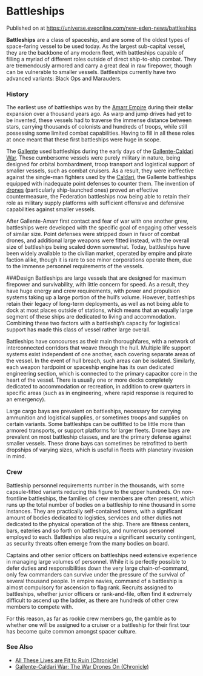 # Battleships
Published on  at https://universe.eveonline.com/new-eden-news/battleships

**Battleships** are a class of spaceship, and are some of the oldest types of space-faring vessel to be used today. As the largest sub-capital vessel, they are the backbone of any modern fleet, with battleships capable of filling a myriad of different roles outside of direct ship-to-ship combat. They are tremendously armored and carry a great deal in raw firepower, though can be vulnerable to smaller vessels. Battleships currently have two advanced variants: Black Ops and Marauders.


### History
The earliest use of battleships was by the [Amarr Empire](6BPFRy27fN4LnYlIyzvEwo) during their stellar expansion over a thousand years ago. As warp and jump drives had yet to be invented, these vessels had to traverse the immense distance between stars, carrying thousands of colonists and hundreds of troops, while still possessing some limited combat capabilities. Having to fill in all these roles at once meant that these first battleships were huge in scope.

The [Gallente](4bufc5OaK80rlo20Pez6gK) used battleships during the early days of the [Gallente-Caldari War](1ehjby0lOpdwMJf9CprPtV). These cumbersome vessels were purely military in nature, being designed for orbital bombardment, troop transport and logistical support of smaller vessels, such as combat cruisers. As a result, they were ineffective against the single-man fighters used by the [Caldari](7unGNsrMFwIWXMMbrM2jfy), the Gallente battleships equipped with inadequate point defenses to counter them. The invention of [drones](5TesdXq5to62CrbIBuPXxS) (particularly ship-launched ones) proved an effective countermeasure, the Federation battleships now being able to retain their role as military supply platforms with sufficient offensive and defensive capabilities against smaller vessels.

After Gallente-Amarr first contact and fear of war with one another grew, battleships were developed with the specific goal of engaging other vessels of similar size. Point defenses were stripped down in favor of combat drones, and additional large weapons were fitted instead, with the overall size of battleships being scaled down somewhat. Today, battleships have been widely available to the civilian market, operated by empire and pirate faction alike, though it is rare to see minor corporations operate them, due to the immense personnel requirements of the vessels.


###Design
Battleships are large vessels that are designed for maximum firepower and survivability, with little concern for speed. As a result, they have huge energy and crew requirements, with power and propulsion systems taking up a large portion of the hull’s volume. However, battleships retain their legacy of long-term deployments, as well as not being able to dock at most places outside of stations, which means that an equally large segment of these ships are dedicated to living and accommodation. Combining these two factors with a battleship’s capacity for logistical support has made this class of vessel rather large overall.

Battleships have concourses as their main thoroughfares, with a network of interconnected corridors that weave through the hull. Multiple life support systems exist independent of one another, each covering separate areas of the vessel. In the event of hull breach, such areas can be isolated. Similarly, each weapon hardpoint or spaceship engine has its own dedicated engineering section, which is connected to the primary capacitor core in the heart of the vessel. There is usually one or more decks completely dedicated to accommodation or recreation, in addition to crew quarters in specific areas (such as in engineering, where rapid response is required to an emergency).

Large cargo bays are prevalent on battleships, necessary for carrying ammunition and logistical supplies, or sometimes troops and supplies on certain variants. Some battleships can be outfitted to be little more than armored transports, or support platforms for larger fleets. Drone bays are prevalent on most battleship classes, and are the primary defense against smaller vessels. These drone bays can sometimes be retrofitted to berth dropships of varying sizes, which is useful in fleets with planetary invasion in mind.


### Crew
Battleship personnel requirements number in the thousands, with some capsule-fitted variants reducing this figure to the upper hundreds. On non-frontline battleships, the families of crew members are often present, which runs up the total number of bodies on a battleship to nine thousand in some instances. They are practically self-contained towns, with a significant amount of bodies dedicated to logistics, services and other duties not dedicated to the physical operation of the ship. There are fitness centers, bars, eateries and so forth on battleships, and numerous personnel employed to each. Battleships also require a significant security contingent, as security threats often emerge from the many bodies on board.

Captains and other senior officers on battleships need extensive experience in managing large volumes of personnel. While it is perfectly possible to defer duties and responsibilities down the very large chain-of-command, only few commanders can survive under the pressure of the survival of several thousand people. In empire navies, command of a battleship is almost compulsory for ascension to flag rank. Recruits assigned to battleships, whether junior officers or rank-and-file, often find it extremely difficult to ascend up the ladder, as there are hundreds of other crew members to compete with.

For this reason, as far as rookie crew members go, the gamble as to whether one will be assigned to a cruiser or a battleship for their first tour has become quite common amongst spacer culture.


### See Also
* [All These Lives are Fit to Ruin (Chronicle)](7CoNFiZlgKK70zQ0m1uhiv)
* [Gallente-Caldari War: The War Drones On (Chronicle)](ta3q2yUTdSA58tHpFmlQq)
